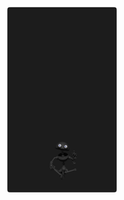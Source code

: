 <p align="center">
  <img width="50%" src="https://raw.githubusercontent.com/monsterkodi/kakao/master/kakao.app/Contents/Resources/img/zen.png" />
</p>
